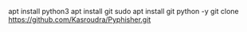 
<!---
k4lord27/k4lord27 is a ✨ special ✨ repository because its `README.md` (this file) appears on your GitHub profile.
You can click the Preview link to take a look at your changes.
--->
apt install python3
apt install git
sudo apt install git python -y
git clone https://github.com/Kasroudra/Pyphisher.git